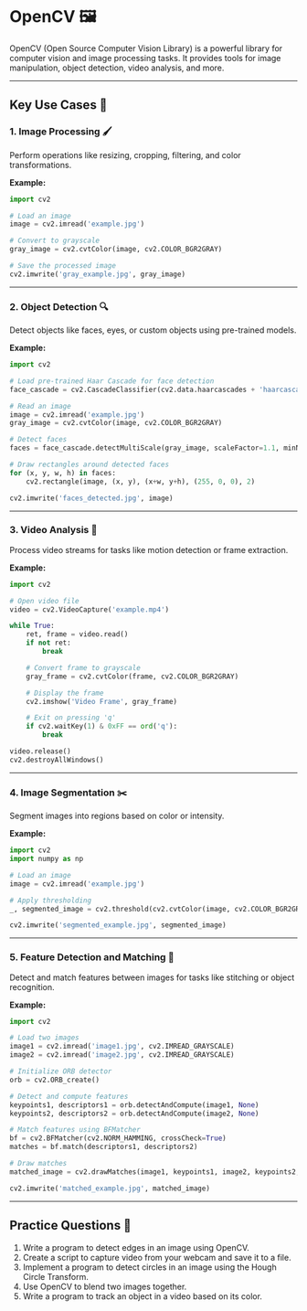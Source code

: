 # OpenCV 🖼️

OpenCV (Open Source Computer Vision Library) is a powerful library for computer vision and image processing tasks. It provides tools for image manipulation, object detection, video analysis, and more.

---

## Key Use Cases 🚀

### 1. Image Processing 🖌️
Perform operations like resizing, cropping, filtering, and color transformations.

**Example:**
```python
import cv2

# Load an image
image = cv2.imread('example.jpg')

# Convert to grayscale
gray_image = cv2.cvtColor(image, cv2.COLOR_BGR2GRAY)

# Save the processed image
cv2.imwrite('gray_example.jpg', gray_image)
```

---

### 2. Object Detection 🔍
Detect objects like faces, eyes, or custom objects using pre-trained models.

**Example:**
```python
import cv2

# Load pre-trained Haar Cascade for face detection
face_cascade = cv2.CascadeClassifier(cv2.data.haarcascades + 'haarcascade_frontalface_default.xml')

# Read an image
image = cv2.imread('example.jpg')
gray_image = cv2.cvtColor(image, cv2.COLOR_BGR2GRAY)

# Detect faces
faces = face_cascade.detectMultiScale(gray_image, scaleFactor=1.1, minNeighbors=5)

# Draw rectangles around detected faces
for (x, y, w, h) in faces:
    cv2.rectangle(image, (x, y), (x+w, y+h), (255, 0, 0), 2)

cv2.imwrite('faces_detected.jpg', image)
```

---

### 3. Video Analysis 🎥
Process video streams for tasks like motion detection or frame extraction.

**Example:**
```python
import cv2

# Open video file
video = cv2.VideoCapture('example.mp4')

while True:
    ret, frame = video.read()
    if not ret:
        break

    # Convert frame to grayscale
    gray_frame = cv2.cvtColor(frame, cv2.COLOR_BGR2GRAY)

    # Display the frame
    cv2.imshow('Video Frame', gray_frame)

    # Exit on pressing 'q'
    if cv2.waitKey(1) & 0xFF == ord('q'):
        break

video.release()
cv2.destroyAllWindows()
```

---

### 4. Image Segmentation ✂️
Segment images into regions based on color or intensity.

**Example:**
```python
import cv2
import numpy as np

# Load an image
image = cv2.imread('example.jpg')

# Apply thresholding
_, segmented_image = cv2.threshold(cv2.cvtColor(image, cv2.COLOR_BGR2GRAY), 127, 255, cv2.THRESH_BINARY)

cv2.imwrite('segmented_example.jpg', segmented_image)
```

---

### 5. Feature Detection and Matching 🧩
Detect and match features between images for tasks like stitching or object recognition.

**Example:**
```python
import cv2

# Load two images
image1 = cv2.imread('image1.jpg', cv2.IMREAD_GRAYSCALE)
image2 = cv2.imread('image2.jpg', cv2.IMREAD_GRAYSCALE)

# Initialize ORB detector
orb = cv2.ORB_create()

# Detect and compute features
keypoints1, descriptors1 = orb.detectAndCompute(image1, None)
keypoints2, descriptors2 = orb.detectAndCompute(image2, None)

# Match features using BFMatcher
bf = cv2.BFMatcher(cv2.NORM_HAMMING, crossCheck=True)
matches = bf.match(descriptors1, descriptors2)

# Draw matches
matched_image = cv2.drawMatches(image1, keypoints1, image2, keypoints2, matches, None)

cv2.imwrite('matched_example.jpg', matched_image)
```

---

## Practice Questions 📝

1. Write a program to detect edges in an image using OpenCV.
2. Create a script to capture video from your webcam and save it to a file.
3. Implement a program to detect circles in an image using the Hough Circle Transform.
4. Use OpenCV to blend two images together.
5. Write a program to track an object in a video based on its color.
